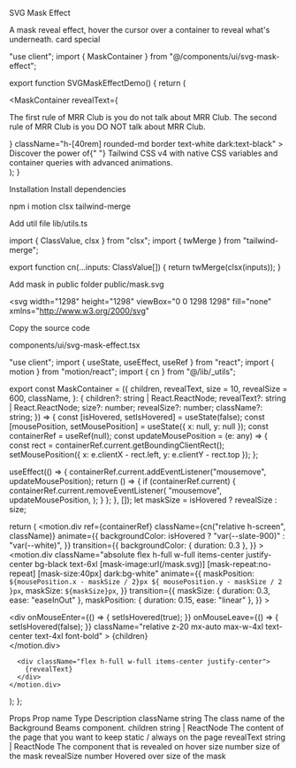 SVG Mask Effect

A mask reveal effect, hover the cursor over a container to reveal what's underneath.
card
special

"use client";
import { MaskContainer } from "@/components/ui/svg-mask-effect";
 
export function SVGMaskEffectDemo() {
  return (
    <div className="flex h-[40rem] w-full items-center justify-center overflow-hidden">
      <MaskContainer
        revealText={
          <p className="mx-auto max-w-4xl text-center text-4xl font-bold text-slate-800 dark:text-white">
            The first rule of MRR Club is you do not talk about MRR Club. The
            second rule of MRR Club is you DO NOT talk about MRR Club.
          </p>
        }
        className="h-[40rem] rounded-md border text-white dark:text-black"
      >
        Discover the power of{" "}
        <span className="text-blue-500">Tailwind CSS v4</span> with native CSS
        variables and container queries with
        <span className="text-blue-500">advanced animations</span>.
      </MaskContainer>
    </div>
  );
}

Installation
Install dependencies

npm i motion clsx tailwind-merge

Add util file
lib/utils.ts

import { ClassValue, clsx } from "clsx";
import { twMerge } from "tailwind-merge";
 
export function cn(...inputs: ClassValue[]) {
  return twMerge(clsx(inputs));
}

Add mask in public folder
public/mask.svg

<svg
  width="1298"
  height="1298"
  viewBox="0 0 1298 1298"
  fill="none"
  xmlns="http://www.w3.org/2000/svg"
>
  <circle cx="649" cy="649" r="649" fill="black" />
</svg>

Copy the source code

components/ui/svg-mask-effect.tsx

"use client";
import { useState, useEffect, useRef } from "react";
import { motion } from "motion/react";
import { cn } from "@/lib/_utils";

 
export const MaskContainer = ({
  children,
  revealText,
  size = 10,
  revealSize = 600,
  className,
}: {
  children?: string | React.ReactNode;
  revealText?: string | React.ReactNode;
  size?: number;
  revealSize?: number;
  className?: string;
}) => {
  const [isHovered, setIsHovered] = useState(false);
  const [mousePosition, setMousePosition] = useState<any>({ x: null, y: null });
  const containerRef = useRef<any>(null);
  const updateMousePosition = (e: any) => {
    const rect = containerRef.current.getBoundingClientRect();
    setMousePosition({ x: e.clientX - rect.left, y: e.clientY - rect.top });
  };
 
  useEffect(() => {
    containerRef.current.addEventListener("mousemove", updateMousePosition);
    return () => {
      if (containerRef.current) {
        containerRef.current.removeEventListener(
          "mousemove",
          updateMousePosition,
        );
      }
    };
  }, []);
  let maskSize = isHovered ? revealSize : size;
 
  return (
    <motion.div
      ref={containerRef}
      className={cn("relative h-screen", className)}
      animate={{
        backgroundColor: isHovered ? "var(--slate-900)" : "var(--white)",
      }}
      transition={{
        backgroundColor: { duration: 0.3 },
      }}
    >
      <motion.div
        className="absolute flex h-full w-full items-center justify-center bg-black text-6xl [mask-image:url(/mask.svg)] [mask-repeat:no-repeat] [mask-size:40px] dark:bg-white"
        animate={{
          maskPosition: `${mousePosition.x - maskSize / 2}px ${
            mousePosition.y - maskSize / 2
          }px`,
          maskSize: `${maskSize}px`,
        }}
        transition={{
          maskSize: { duration: 0.3, ease: "easeInOut" },
          maskPosition: { duration: 0.15, ease: "linear" },
        }}
      >
        <div className="absolute inset-0 z-0 h-full w-full bg-black opacity-50 dark:bg-white" />
        <div
          onMouseEnter={() => {
            setIsHovered(true);
          }}
          onMouseLeave={() => {
            setIsHovered(false);
          }}
          className="relative z-20 mx-auto max-w-4xl text-center text-4xl font-bold"
        >
          {children}
        </div>
      </motion.div>
 
      <div className="flex h-full w-full items-center justify-center">
        {revealText}
      </div>
    </motion.div>
  );
};

Props
Prop name	Type	Description
className	string	The class name of the Background Beams component.
children	string | ReactNode	The content of the page that you want to keep static / always on the page
revealText	string | ReactNode	The component that is revealed on hover
size	number	size of the mask
revealSize	number	Hovered over size of the mask